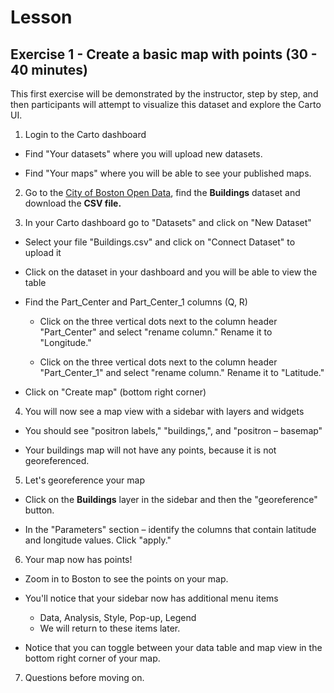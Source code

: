 # **Lesson**

## **Exercise 1 - Create a basic map with points (30 - 40 minutes)**

This first exercise will be demonstrated by the instructor, step by step, and then participants will attempt to visualize this dataset and explore the Carto UI.

1. Login to the Carto dashboard

* Find "Your datasets" where you will upload new datasets.

* Find "Your maps" where you will be able to see your published maps.



2. Go to the [City of Boston Open Data](https://data.boston.gov/group/geospatial), find the **Buildings** dataset and download the **CSV file.**



3. In your Carto dashboard go to "Datasets" and click on "New Dataset"

* Select your file "Buildings.csv" and click on "Connect Dataset" to upload it

* Click on the dataset in your dashboard and you will be able to view the table

* Find the Part_Center and Part_Center_1 columns (Q, R)

    * Click on the three vertical dots next to the column header "Part_Center" and select "rename column." Rename it to "Longitude."

    * Click on the three vertical dots next to the column header "Part_Center_1" and select "rename column." Rename it to "Latitude."

* Click on "Create map" (bottom right corner)



4. You will now see a map view with a sidebar with layers and widgets

* You should see "positron labels," "buildings,", and "positron – basemap"

* Your buildings map will not have any points, because it is not georeferenced.



5. Let's georeference your map

* Click on the **Buildings** layer in the sidebar and then the "georeference" button.

* In the "Parameters" section – identify the columns that contain latitude and longitude values. Click "apply."



6. Your map now has points!

* Zoom in to Boston to see the points on your map.

* You'll notice that your sidebar now has additional menu items

    * Data, Analysis, Style, Pop-up, Legend
    * We will return to these items later.

* Notice that you can toggle between your data table and map view in the bottom right corner of your map.



7. Questions before moving on.
